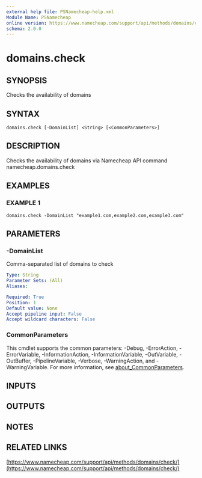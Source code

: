 ```yaml
---
external help file: PSNamecheap-help.xml
Module Name: PSNamecheap
online version: https://www.namecheap.com/support/api/methods/domains/check/
schema: 2.0.0
---
```


# domains.check

## SYNOPSIS
Checks the availability of domains

## SYNTAX

```
domains.check [-DomainList] <String> [<CommonParameters>]
```

## DESCRIPTION
Checks the availability of domains via Namecheap API command namecheap.domains.check

## EXAMPLES

### EXAMPLE 1
```
domains.check -DomainList "example1.com,example2.com,example3.com"
```

## PARAMETERS

### -DomainList
Comma-separated list of domains to check

```yaml
Type: String
Parameter Sets: (All)
Aliases:

Required: True
Position: 1
Default value: None
Accept pipeline input: False
Accept wildcard characters: False
```

### CommonParameters
This cmdlet supports the common parameters: -Debug, -ErrorAction, -ErrorVariable, -InformationAction, -InformationVariable, -OutVariable, -OutBuffer, -PipelineVariable, -Verbose, -WarningAction, and -WarningVariable. For more information, see [about_CommonParameters](http://go.microsoft.com/fwlink/?LinkID=113216).

## INPUTS

## OUTPUTS

## NOTES

## RELATED LINKS

[https://www.namecheap.com/support/api/methods/domains/check/](https://www.namecheap.com/support/api/methods/domains/check/)

